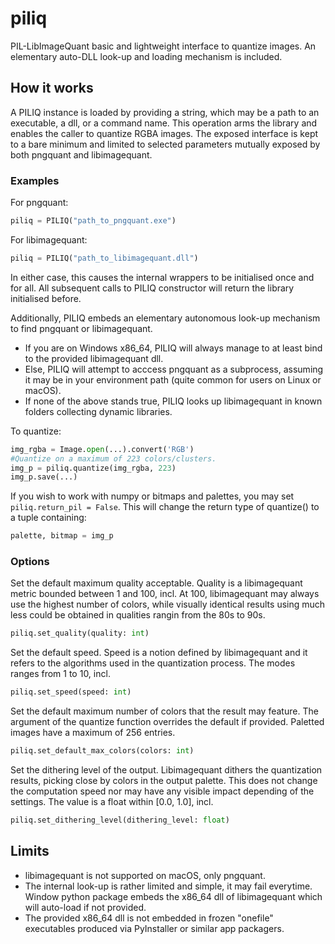 # piliq
PIL-LibImageQuant basic and lightweight interface to quantize images. An elementary auto-DLL look-up and loading mechanism is included.

## How it works
A PILIQ instance is loaded by providing a string, which may be a path to an executable, a dll, or a command name. This operation arms the library and enables the caller to quantize RGBA images. The exposed interface is kept to a bare minimum and limited to selected parameters mutually exposed by both pngquant and libimagequant.

### Examples
For pngquant:
```python
piliq = PILIQ("path_to_pngquant.exe")
```

For libimagequant:
```python
piliq = PILIQ("path_to_libimagequant.dll")
```

In either case, this causes the internal wrappers to be initialised once and for all. All subsequent calls to PILIQ constructor will return the library initialised before.

Additionally, PILIQ embeds an elementary autonomous look-up mechanism to find pngquant or libimagequant.
- If you are on Windows x86_64, PILIQ will always manage to at least bind to the provided libimagequant dll.
- Else, PILIQ will attempt to acccess pngquant as a subprocess, assuming it may be in your environment path (quite common for users on Linux or macOS).
- If none of the above stands true, PILIQ looks up libimagequant in known folders collecting dynamic libraries.


To quantize:
```python
img_rgba = Image.open(...).convert('RGB')
#Quantize on a maximum of 223 colors/clusters.
img_p = piliq.quantize(img_rgba, 223)
img_p.save(...)
```

If you wish to work with numpy or bitmaps and palettes, you may set `piliq.return_pil = False`. This will change the return type of quantize() to a tuple containing:
```python
palette, bitmap = img_p
```

### Options
Set the default maximum quality acceptable. Quality is a libimagequant metric bounded between 1 and 100, incl. At 100, libimagequant may always use the highest number of colors, while visually identical results using much less could be obtained in qualities rangin from the 80s to 90s.
```python
piliq.set_quality(quality: int)
```

Set the default speed. Speed is a notion defined by libimagequant and it refers to the algorithms used in the quantization process. The modes ranges from 1 to 10, incl.
```python
piliq.set_speed(speed: int)
```

Set the default maximum number of colors that the result may feature.
The argument of the quantize function overrides the default if provided. Paletted images have a maximum of 256 entries.
```python
piliq.set_default_max_colors(colors: int)
```

Set the dithering level of the output. Libimagequant dithers the quantization results, picking close by colors in the output palette. This does not change the computation speed nor may have any visible impact depending of the settings. The value is a float within [0.0, 1.0], incl.
```python
piliq.set_dithering_level(dithering_level: float)
```


## Limits
- libimagequant is not supported on macOS, only pngquant.
- The internal look-up is rather limited and simple, it may fail everytime. Window python package embeds the x86_64 dll of libimagequant which will auto-load if not provided.
- The provided x86_64 dll is not embedded in frozen "onefile" executables produced via PyInstaller or similar app packagers.
